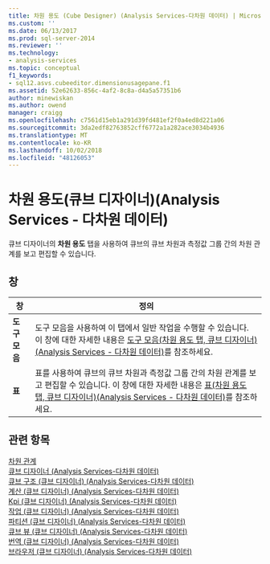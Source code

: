 ```yaml
---
title: 차원 용도 (Cube Designer) (Analysis Services-다차원 데이터) | Microsoft Docs
ms.custom: ''
ms.date: 06/13/2017
ms.prod: sql-server-2014
ms.reviewer: ''
ms.technology:
- analysis-services
ms.topic: conceptual
f1_keywords:
- sql12.asvs.cubeeditor.dimensionusagepane.f1
ms.assetid: 52e62633-856c-4af2-8c8a-d4a5a57351b6
author: minewiskan
ms.author: owend
manager: craigg
ms.openlocfilehash: c7561d15eb1a291d39fd481ef2f0a4ed8d221a06
ms.sourcegitcommit: 3da2edf82763852cff6772a1a282ace3034b4936
ms.translationtype: MT
ms.contentlocale: ko-KR
ms.lasthandoff: 10/02/2018
ms.locfileid: "48126053"
---
```

# <a name="dimension-usage-cube-designer-analysis-services---multidimensional-data"></a>차원 용도(큐브 디자이너)(Analysis Services - 다차원 데이터)
  큐브 디자이너의 **차원 용도** 탭을 사용하여 큐브의 큐브 차원과 측정값 그룹 간의 차원 관계를 보고 편집할 수 있습니다.  
  
## <a name="panes"></a>창  
  
|창|정의|  
|----------|----------------|  
|**도구 모음**|도구 모음을 사용하여 이 탭에서 일반 작업을 수행할 수 있습니다. 이 창에 대한 자세한 내용은 [도구 모음&#40;차원 용도 탭, 큐브 디자이너&#41;&#40;Analysis Services - 다차원 데이터&#41;](toolbar-dimension-usage-cube-designer-analysis-services-multidimensional-data.md)를 참조하세요.|  
|**표**|표를 사용하여 큐브의 큐브 차원과 측정값 그룹 간의 차원 관계를 보고 편집할 수 있습니다. 이 창에 대한 자세한 내용은 [표&#40;차원 용도 탭, 큐브 디자이너&#41;&#40;Analysis Services - 다차원 데이터&#41;](grid-dimension-usage-tab-cube-designer-analysis-services-multidimensional-data.md)를 참조하세요.|  
  
## <a name="see-also"></a>관련 항목  
 [차원 관계](multidimensional-models-olap-logical-cube-objects/dimension-relationships.md)   
 [큐브 디자이너 &#40;Analysis Services-다차원 데이터&#41;](cube-designer-analysis-services-multidimensional-data.md)   
 [큐브 구조 &#40;큐브 디자이너&#41; &#40;Analysis Services-다차원 데이터&#41;](cube-structure-cube-designer-analysis-services-multidimensional-data.md)   
 [계산 &#40;큐브 디자이너&#41; &#40;Analysis Services-다차원 데이터&#41;](calculations-cube-designer-analysis-services-multidimensional-data.md)   
 [Kpi &#40;큐브 디자이너&#41; &#40;Analysis Services-다차원 데이터&#41;](kpis-cube-designer-analysis-services-multidimensional-data.md)   
 [작업 &#40;큐브 디자이너&#41; &#40;Analysis Services-다차원 데이터&#41;](actions-cube-designer-analysis-services-multidimensional-data.md)   
 [파티션 &#40;큐브 디자이너&#41; &#40;Analysis Services-다차원 데이터&#41;](partitions-cube-designer-analysis-services-multidimensional-data.md)   
 [큐브 뷰 &#40;큐브 디자이너&#41; &#40;Analysis Services-다차원 데이터&#41;](perspectives-cube-designer-analysis-services-multidimensional-data.md)   
 [번역 &#40;큐브 디자이너&#41; &#40;Analysis Services-다차원 데이터&#41;](translations-cube-designer-analysis-services-multidimensional-data.md)   
 [브라우저 &#40;큐브 디자이너&#41; &#40;Analysis Services-다차원 데이터&#41;](browser-cube-designer-analysis-services-multidimensional-data.md)  
  
  
